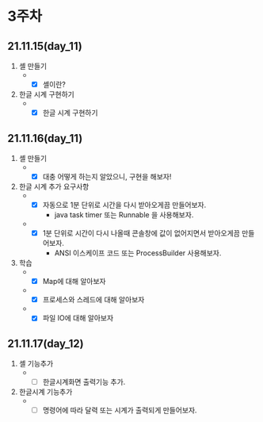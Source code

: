 # 3주차

## 21.11.15(day_11)
1. 셸 만들기
    - -[X] 셸이란?
2. 한글 시계 구현하기
    - -[X] 한글 시계 구현하기

## 21.11.16(day_11)
1. 셸 만들기
    - -[X] 대충 어떻게 하는지 알았으니, 구현을 해보자!
2. 한글 시계 추가 요구사항 
    - -[X] 자동으로 1분 단위로 시간을 다시 받아오게끔 만들어보자.
        - java task timer 또는 Runnable 을 사용해보자.
    - -[X] 1분 단위로 시간이 다시 나올때 콘솔창에 값이 없어지면서 받아오게끔 만들어보자.
        - ANSI 이스케이프 코드 또는 ProcessBuilder 사용해보자.
3. 학습
    - -[X] Map에 대해 알아보자
    - -[X] 프로세스와 스레드에 대해 알아보자
    - -[X] 파일 IO에 대해 알아보자

## 21.11.17(day_12)
1. 셸 기능추가
    - -[ ] 한글시계화면 출력기능 추가.
2. 한글시계 기능추가
    - -[ ] 명령어에 따라 달력 또는 시계가 출력되게 만들어보자.
